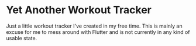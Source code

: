 # Yet Another Workout Tracker

Just a little workout tracker I've created in my free time. This is mainly an excuse for me to mess around with Flutter and is not currently in any kind of usable state.
